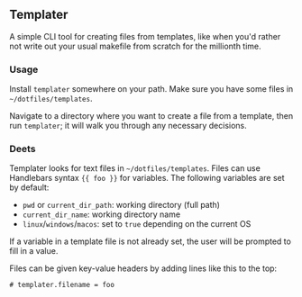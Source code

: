 ## Templater

A simple CLI tool for creating files from templates, like when you'd rather not write out your usual makefile from scratch for the millionth time.

### Usage

Install `templater` somewhere on your path. Make sure you have some files in `~/dotfiles/templates`.

Navigate to a directory where you want to create a file from a template, then run `templater`; it will walk you through any necessary decisions.

### Deets

Templater looks for text files in `~/dotfiles/templates`. Files can use Handlebars syntax `{{ foo }}` for variables. The following variables are set by default:

- `pwd` or `current_dir_path`: working directory (full path)
- `current_dir_name`: working directory name
- `linux`/`windows`/`macos`: set to `true` depending on the current OS

If a variable in a template file is not already set, the user will be prompted to fill in a value.

Files can be given key-value headers by adding lines like this to the top:

```
# templater.filename = foo
```
